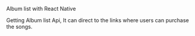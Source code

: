 Album list with React Native

Getting Album list Api, 
It can direct to the links where users can purchase the songs. 